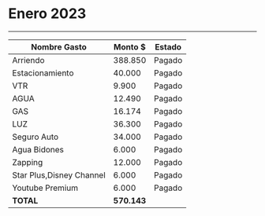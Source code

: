 # Enero 2023
----

| Nombre Gasto  | Monto $  | Estado |
|---|---|--|
|   Arriendo |  388.850  |  Pagado | 
|   Estacionamiento | 40.000   | Pagado  | 
|   VTR  | 9.900  | Pagado  | 
|   AGUA | 12.490 | Pagado  | 
|   GAS | 16.174 | Pagado | 
|   LUZ | 36.300 | Pagado   |  
|   Seguro Auto | 34.000 | Pagado  |    |
|   Agua Bidones | 6.000 |  Pagado  |  
|   Zapping | 12.000 |   Pagado   |
|   Star Plus,Disney Channel | 6.000 | Pagado  | 
|   Youtube Premium | 6.000 |  Pagado |
 **TOTAL** |  **570.143** |  